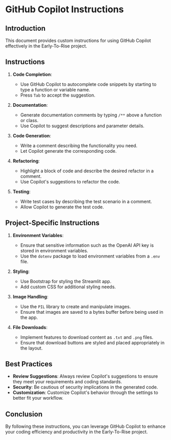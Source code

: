 # GitHub Copilot Instructions

## Introduction
This document provides custom instructions for using GitHub Copilot effectively in the Early-To-Rise project.

## Instructions

1. **Code Completion**: 
    - Use GitHub Copilot to autocomplete code snippets by starting to type a function or variable name.
    - Press `Tab` to accept the suggestion.

2. **Documentation**:
    - Generate documentation comments by typing `/**` above a function or class.
    - Use Copilot to suggest descriptions and parameter details.

3. **Code Generation**:
    - Write a comment describing the functionality you need.
    - Let Copilot generate the corresponding code.

4. **Refactoring**:
    - Highlight a block of code and describe the desired refactor in a comment.
    - Use Copilot's suggestions to refactor the code.

5. **Testing**:
    - Write test cases by describing the test scenario in a comment.
    - Allow Copilot to generate the test code.

## Project-Specific Instructions

1. **Environment Variables**:
    - Ensure that sensitive information such as the OpenAI API key is stored in environment variables.
    - Use the `dotenv` package to load environment variables from a `.env` file.

2. **Styling**:
    - Use Bootstrap for styling the Streamlit app.
    - Add custom CSS for additional styling needs.

3. **Image Handling**:
    - Use the `PIL` library to create and manipulate images.
    - Ensure that images are saved to a bytes buffer before being used in the app.

4. **File Downloads**:
    - Implement features to download content as `.txt` and `.png` files.
    - Ensure that download buttons are styled and placed appropriately in the layout.

## Best Practices

- **Review Suggestions**: Always review Copilot's suggestions to ensure they meet your requirements and coding standards.
- **Security**: Be cautious of security implications in the generated code.
- **Customization**: Customize Copilot's behavior through the settings to better fit your workflow.

## Conclusion
By following these instructions, you can leverage GitHub Copilot to enhance your coding efficiency and productivity in the Early-To-Rise project.
